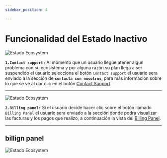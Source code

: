 ```yaml
---
sidebar_position: 4

---
```


# Funcionalidad del Estado Inactivo

![Estado Ecosystem](/img/store-usuario/plan-settings/card-ecosystem/card-funcionality/status_inactive-support.png)

**`1.Contact support:`** Al momento que un usuario llegue atener algun problema con su ecosistema y por alguna razón su plan llega a ser suspendido el usuario selecciona el botón `Contact support` el usuario sera enviado a la sección de **`contacta con nosotros`**, para más información sobre lo que se ve al dar clic en el botón [Contact Support](/docs/waizant-store/manual-usuario/contact-us#contact-us-1).

---

![Estado Ecosystem](/img/store-usuario/plan-settings/card-ecosystem/card-funcionality/status_inactive-billing.png)

**`2.Billing panel:`** Si el usuario decide hacer clic sobre el botón llamado `Billing Panel` el usuario sera enviado a la sección donde podra visualizar las facturas y los pagos que realizo, a continuación la vista del [Billing Panel](/docs/waizant-store/manual-usuario/plan-settings/card-ecosystem/card-funcionality/contact-support#billign-panel).

---

## billign panel

![Estado Ecosystem](/img/store-usuario/plan-settings/card-ecosystem/card-funcionality/billing-panel-not-completed.png)
